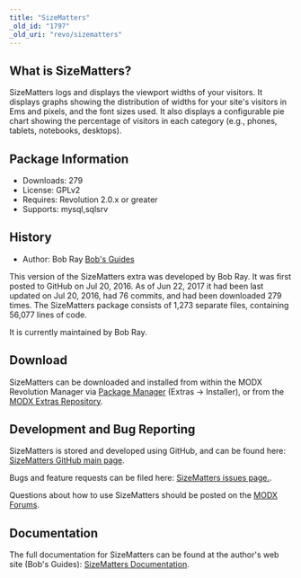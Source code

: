 ```yaml
---
title: "SizeMatters"
_old_id: "1797"
_old_uri: "revo/sizematters"
---
```


## What is SizeMatters?

SizeMatters logs and displays the viewport widths of your visitors. It displays graphs showing the distribution of widths for your site's visitors in Ems and pixels, and the font sizes used. It also displays a configurable pie chart showing the percentage of visitors in each category (e.g., phones, tablets, notebooks, desktops).

## Package Information

- Downloads: 279
- License: GPLv2
- Requires: Revolution 2.0.x or greater
- Supports: mysql,sqlsrv

## History

- Author: Bob Ray [Bob's Guides](https://bobsguides.com)

 This version of the SizeMatters extra was developed by Bob Ray. It was first posted to GitHub on Jul 20, 2016. As of Jun 22, 2017 it had been last updated on Jul 20, 2016, had 76 commits, and had been downloaded 279 times. The SizeMatters package consists of 1,273 separate files, containing 56,077 lines of code.

It is currently maintained by Bob Ray.

## Download

 SizeMatters can be downloaded and installed from within the MODX Revolution Manager via [Package Manager](developing-in-modx/advanced-development/package-management "Package Manager") (Extras -> Installer), or from the [MODX Extras Repository](https://modx.com/extras/package/sizematters).

## Development and Bug Reporting

 SizeMatters is stored and developed using GitHub, and can be found here: [SizeMatters GitHub main page](https://github.com/BobRay/SizeMatters).

 Bugs and feature requests can be filed here: [SizeMatters issues page.](https://github.com/BobRay/SizeMatters/issues).

Questions about how to use SizeMatters should be posted on the [MODX Forums](https://forums.modx.com).

## Documentation

 The full documentation for SizeMatters can be found at the author's web site (Bob's Guides): [SizeMatters Documentation](https://bobsguides.com/sizematters-tutorial.html).
